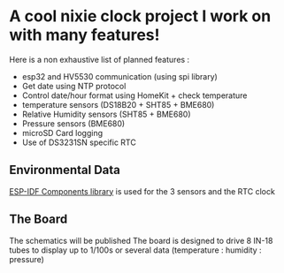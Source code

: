# A cool nixie clock project I work on with many features!

Here is a non exhaustive list of planned features :
- esp32 and HV5530 communication (using spi library)
- Get date using NTP protocol
- Control date/hour format using HomeKit + check temperature
- temperature sensors (DS18B20 + SHT85 + BME680)
- Relative Humidity sensors (SHT85 + BME680)
- Pressure sensors (BME680)
- microSD Card logging
- Use of DS3231SN specific RTC

## Environmental Data
[ESP-IDF Components library](https://github.com/UncleRus/esp-idf-lib) is used for the 3 sensors and the RTC clock

## The Board
The schematics will be published
The board is designed to drive 8 IN-18 tubes to display up to 1/100s or several data (temperature : humidity : pressure)

